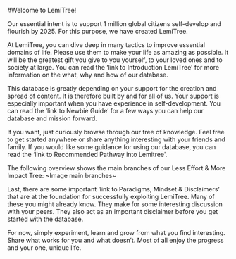 #Welcome to LemiTree!

Our essential intent is to support 1 million global citizens self-develop and flourish by 2025.
For this purpose, we have created LemiTree.

At LemiTree, you can dive deep in many tactics to improve essential domains of life.
Please use them to make your life as amazing as possible.
It will be the greatest gift you give to you yourself, to your loved ones and to society at large.
You can read the ‘link to Introduction LemiTree’ for more information on the what, why and how of our database.

This database is greatly depending on your support for the creation and spread of content.
It is therefore built by and for all of us.
Your support is especially important when you have experience in self-development.
You can read the ‘link to Newbie Guide’ for a few ways you can help our database and mission forward.

If you want, just curiously browse through our tree of knowledge.
Feel free to get started anywhere or share anything interesting with your friends and family.
If you would like some guidance for using our database, you can read the ‘link to Recommended Pathway into Lemitree'.

The following overview shows the main branches of our Less Effort & More Impact Tree:
~Image main branches~

Last, there are some important ‘link to Paradigms, Mindset & Disclaimers’ that are at the foundation for successfully exploiting LemiTree.
Many of these you might already know.
They make for some interesting discussion with your peers.
They also act as an important disclaimer before you get started with the database.

For now, simply experiment, learn and grow from what you find interesting.
Share what works for you and what doesn’t.
Most of all enjoy the progress and your one, unique life.
